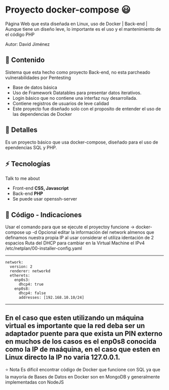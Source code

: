 # Proyecto docker-compose 😃
Página Web que esta diseñada en Linux, uso de Docker | Back-end | Aunque tiene un diseño leve, lo importante es el uso y el mantenimiento de el código PHP

Autor: David Jiménez

## 👯 Contenido
Sistema que esta hecho como proyecto Back-end, no esta parcheado vulnerabilidades por Pentesting
- Base de datos básica
- Uso de Framework Datatables para presentar datos iterativos.
- Login básico que no contiene una interfaz nuy desarrollada.
- Contiene registros de usuarios de leve calidad
- Este proyecto fue diseñado solo con el proposito de entender el uso de las dependencias de Docker

## 🧐 Detalles
Es un proyecto básico que usa docker-compose, diseñado para el uso de ependencias SQL y PHP.

## ⚡ Tecnologías
Talk to me about
- Front-end **CSS, Javascript**
- Back-end **PHP**
- Se puede usar openssh-server

## 💬 Código - Indicaciones
Usar el comando para que se ejecute el proyectoy funcione
-> docker-compose up -d
Opcional editar la información del network almenos que definamos nuestra propia IP al usar considerar el utiliza identación de 2 espacios
Ruta del DHCP para cambiar en la Virtual Machine el IPv4
/etc/netplan/00-installer-config.yaml

-----------------------------------------
    network:
      version: 2
      renderer: networkd
      etherets:
        enp0s3:
          dhcp4: true
        enp0s8:
          dhcp4: false
          addresses: [192.168.10.10/24]
-----------------------------------------
En el caso que esten utilizando un máquina virtual es importante que la red deba ser un adaptador puente para que exista un PIN externo en muchos de los casos es el enp0s8 conocida como la IP de maáquina, en el caso que esten en Linux directo la IP no varia 127.0.0.1.
---
⭐️ Nota
Es dificil encontrar código de Docker que funcione con SQL ya que la mayoria de Bases de Datos en Docker son en MongoDB y generalmente implementadas con NodeJS
